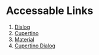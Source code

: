 # Accessable Links

1. [Dialog](https://jackcsthomson.github.io/dialog/)
2. [Cupertino](https://jackcsthomson.github.io/cupertino/)
3. [Material](https://jackcsthomson.github.io/material/)
4. [Cupertino Dialog](https://jackcsthomson.github.io/cupertinodialog/)
